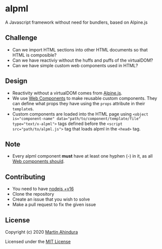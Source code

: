 # alpml

A Javascript framework without need for bundlers, based on Alpine.js

## Challenge

- Can we import HTML sections into other HTML documents so that HTML is composible?
- Can we have reactiviy without the huffs and puffs of the virtualDOM?
- Can we have simple custom web components used in HTML?

## Design

- Reactivity without a virtualDOM comes from [Alpine.js](https://alpinejs.dev/).
- We use [Web Components](https://developer.mozilla.org/en-US/docs/Web/API/Web_components) to make reusable custom components. They can define what props they have using the `props` attribute in their `template`s.
- Custom components are loaded into the HTML page using `<object is="component-name" data="path/to/component/template/file" type="text/x-alpml">` tags defined before the `<script src="path/to/alpml.js">` tag that loads alpml in the `<head>` tag.

## Note

- Every alpml component **must** have at least one hyphen (-) in it, as all [Web components should](https://html.spec.whatwg.org/multipage/custom-elements.html#valid-custom-element-name).

## Contributing

- You need to have [nodejs +v16](https://nodejs.org/en/)
- Clone the repository
- Create an issue that you wish to solve
- Make a pull request to fix the given issue

## License

Copyright (c) 2020 [Martin Ahindura](https://github.com/Tinitto)

Licensed under the [MIT License](./LICENSE)
